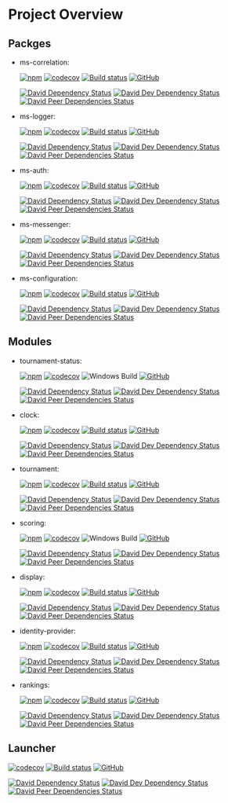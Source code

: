 # Project Overview
## Packges
- ms-correlation:

  [![npm](https://img.shields.io/npm/v/@first-lego-league/ms-correlation.svg)](https://www.npmjs.com/package/@first-lego-league/ms-correlation)
  [![codecov](https://codecov.io/gh/FirstLegoLeague/ms-correlation/branch/master/graph/badge.svg)](https://codecov.io/gh/FirstLegoLeague/ms-correlation)
  [![Build status](https://ci.appveyor.com/api/projects/status/65scfycp2uyg83ri/branch/master?svg=true)](https://ci.appveyor.com/project/2roy999/ms-correlation/branch/master)
  [![GitHub](https://img.shields.io/github/license/FirstLegoLeague/ms-correlation.svg)](https://github.com/FirstLegoLeague/ms-correlation/blob/master/LICENSE)
  
  [![David Dependency Status](https://david-dm.org/FirstLegoLeague/ms-correlation.svg)](https://david-dm.org/FirstLegoLeague/ms-correlation)
  [![David Dev Dependency Status](https://david-dm.org/FirstLegoLeague/ms-correlation/dev-status.svg)](https://david-dm.org/FirstLegoLeague/ms-correlation#info=devDependencies)
  [![David Peer Dependencies Status](https://david-dm.org/FirstLegoLeague/ms-correlation/peer-status.svg)](https://david-dm.org/FirstLegoLeague/ms-correlation?type=peer)
  
  
- ms-logger:

  [![npm](https://img.shields.io/npm/v/@first-lego-league/ms-logger.svg)](https://www.npmjs.com/package/@first-lego-league/ms-logger)
  [![codecov](https://codecov.io/gh/FirstLegoLeague/ms-logger/branch/master/graph/badge.svg)](https://codecov.io/gh/FirstLegoLeague/ms-logger)
  [![Build status](https://ci.appveyor.com/api/projects/status/p7n0tdhplvxd59rd/branch/master?svg=true)](https://ci.appveyor.com/project/2roy999/ms-logger/branch/master)
  [![GitHub](https://img.shields.io/github/license/FirstLegoLeague/ms-logger.svg)](https://github.com/FirstLegoLeague/ms-logger/blob/master/LICENSE)
  
  [![David Dependency Status](https://david-dm.org/FirstLegoLeague/ms-logger.svg)](https://david-dm.org/FirstLegoLeague/ms-logger)
  [![David Dev Dependency Status](https://david-dm.org/FirstLegoLeague/ms-logger/dev-status.svg)](https://david-dm.org/FirstLegoLeague/ms-logger#info=devDependencies)
  [![David Peer Dependencies Status](https://david-dm.org/FirstLegoLeague/ms-logger/peer-status.svg)](https://david-dm.org/FirstLegoLeague/ms-logger?type=peer)

  
- ms-auth:

  [![npm](https://img.shields.io/npm/v/@first-lego-league/ms-auth.svg)](https://www.npmjs.com/package/@first-lego-league/ms-auth)
  [![codecov](https://codecov.io/gh/FirstLegoLeague/ms-auth/branch/master/graph/badge.svg)](https://codecov.io/gh/FirstLegoLeague/ms-auth)
  [![Build status](https://ci.appveyor.com/api/projects/status/hppjrcyredan0xpd/branch/master?svg=true)](https://ci.appveyor.com/project/2roy999/ms-auth/branch/master)
  [![GitHub](https://img.shields.io/github/license/FirstLegoLeague/ms-auth.svg)](https://github.com/FirstLegoLeague/ms-auth/blob/master/LICENSE)
  
  [![David Dependency Status](https://david-dm.org/FirstLegoLeague/ms-auth.svg)](https://david-dm.org/FirstLegoLeague/ms-auth)
  [![David Dev Dependency Status](https://david-dm.org/FirstLegoLeague/ms-auth/dev-status.svg)](https://david-dm.org/FirstLegoLeague/ms-auth#info=devDependencies)
  [![David Peer Dependencies Status](https://david-dm.org/FirstLegoLeague/ms-auth/peer-status.svg)](https://david-dm.org/FirstLegoLeague/ms-auth?type=peer)
  
  
- ms-messenger:

  [![npm](https://img.shields.io/npm/v/@first-lego-league/ms-messenger.svg)](https://www.npmjs.com/package/@first-lego-league/ms-messenger)
  [![codecov](https://codecov.io/gh/FirstLegoLeague/ms-messenger/branch/master/graph/badge.svg)](https://codecov.io/gh/FirstLegoLeague/ms-messenger)
  [![Build status](https://ci.appveyor.com/api/projects/status/0ya8dl62755nn01g/branch/master?svg=true)](https://ci.appveyor.com/project/2roy999/ms-messenger/branch/master)
  [![GitHub](https://img.shields.io/github/license/FirstLegoLeague/ms-messenger.svg)](https://github.com/FirstLegoLeague/ms-messenger/blob/master/LICENSE)
  
  [![David Dependency Status](https://david-dm.org/FirstLegoLeague/ms-messenger.svg)](https://david-dm.org/FirstLegoLeague/ms-messenger)
  [![David Dev Dependency Status](https://david-dm.org/FirstLegoLeague/ms-messenger/dev-status.svg)](https://david-dm.org/FirstLegoLeague/ms-messenger#info=devDependencies)
  [![David Peer Dependencies Status](https://david-dm.org/FirstLegoLeague/ms-messenger/peer-status.svg)](https://david-dm.org/FirstLegoLeague/ms-messenger?type=peer)
  

- ms-configuration:

  [![npm](https://img.shields.io/npm/v/@first-lego-league/ms-configuration.svg)](https://www.npmjs.com/package/@first-lego-league/ms-configuration)
  [![codecov](https://codecov.io/gh/FirstLegoLeague/ms-configuration/branch/master/graph/badge.svg)](https://codecov.io/gh/FirstLegoLeague/ms-configuration)
  [![Build status](https://ci.appveyor.com/api/projects/status/ec89gr4r94v7haxt/branch/master?svg=true)](https://ci.appveyor.com/project/2roy999/ms-configuration/branch/master)
  [![GitHub](https://img.shields.io/github/license/FirstLegoLeague/ms-configuration.svg)](https://github.com/FirstLegoLeague/ms-configuration/blob/master/LICENSE)
  
  [![David Dependency Status](https://david-dm.org/FirstLegoLeague/ms-configuration.svg)](https://david-dm.org/FirstLegoLeague/ms-configuration)
  [![David Dev Dependency Status](https://david-dm.org/FirstLegoLeague/ms-configuration/dev-status.svg)](https://david-dm.org/FirstLegoLeague/ms-configuration#info=devDependencies)
  [![David Peer Dependencies Status](https://david-dm.org/FirstLegoLeague/ms-configuration/peer-status.svg)](https://david-dm.org/FirstLegoLeague/ms-configuration?type=peer)


## Modules

- tournament-status:
  
  [![npm](https://img.shields.io/npm/v/@first-lego-league/tournament-status.svg)](https://www.npmjs.com/package/@first-lego-league/tournament-status)
  [![codecov](https://codecov.io/gh/FirstLegoLeague/tournament-status/branch/master/graph/badge.svg)](https://codecov.io/gh/FirstLegoLeague/tournament-status)
  ![Windows Build](https://img.shields.io/static/v1.svg?label=build&message=missing&color=red&logo=windows&logoColor=9cf)
  [![GitHub](https://img.shields.io/github/license/FirstLegoLeague/tournament-status.svg)](https://github.com/FirstLegoLeague/tournament-status/blob/master/LICENSE)
  
  [![David Dependency Status](https://david-dm.org/FirstLegoLeague/tournament-status.svg)](https://david-dm.org/FirstLegoLeague/tournament-status)
  [![David Dev Dependency Status](https://david-dm.org/FirstLegoLeague/tournament-status/dev-status.svg)](https://david-dm.org/FirstLegoLeague/tournament-status#info=devDependencies)
  [![David Peer Dependencies Status](https://david-dm.org/FirstLegoLeague/tournament-status/peer-status.svg)](https://david-dm.org/FirstLegoLeague/tournament-status?type=peer)


- clock:

  [![npm](https://img.shields.io/npm/v/@first-lego-league/clock.svg)](https://www.npmjs.com/package/@first-lego-league/clock)
  [![codecov](https://codecov.io/gh/FirstLegoLeague/clock/branch/master/graph/badge.svg)](https://codecov.io/gh/FirstLegoLeague/clock)
  [![Build status](https://ci.appveyor.com/api/projects/status/yvxmdp73an9sl6gc/branch/master?svg=true)](https://ci.appveyor.com/project/2roy999/clock/branch/master)
  [![GitHub](https://img.shields.io/github/license/FirstLegoLeague/clock.svg)](https://github.com/FirstLegoLeague/clock/blob/master/LICENSE)
  
  [![David Dependency Status](https://david-dm.org/FirstLegoLeague/clock.svg)](https://david-dm.org/FirstLegoLeague/clock)
  [![David Dev Dependency Status](https://david-dm.org/FirstLegoLeague/clock/dev-status.svg)](https://david-dm.org/FirstLegoLeague/clock#info=devDependencies)
  [![David Peer Dependencies Status](https://david-dm.org/FirstLegoLeague/clock/peer-status.svg)](https://david-dm.org/FirstLegoLeague/clock?type=peer)
  
  
- tournament:

  [![npm](https://img.shields.io/npm/v/@first-lego-league/tournament.svg)](https://www.npmjs.com/package/@first-lego-league/tournament)
  [![codecov](https://codecov.io/gh/FirstLegoLeague/tournament/branch/master/graph/badge.svg)](https://codecov.io/gh/FirstLegoLeague/tournament)
  [![Build status](https://ci.appveyor.com/api/projects/status/5bpjj78yjb5xcab9/branch/master?svg=true)](https://ci.appveyor.com/project/2roy999/tournament/branch/master)
  [![GitHub](https://img.shields.io/github/license/FirstLegoLeague/tournament.svg)](https://github.com/FirstLegoLeague/tournament/blob/master/LICENSE)
  
  [![David Dependency Status](https://david-dm.org/FirstLegoLeague/tournament.svg)](https://david-dm.org/FirstLegoLeague/tournament)
  [![David Dev Dependency Status](https://david-dm.org/FirstLegoLeague/tournament/dev-status.svg)](https://david-dm.org/FirstLegoLeague/tournament#info=devDependencies)
  [![David Peer Dependencies Status](https://david-dm.org/FirstLegoLeague/tournament/peer-status.svg)](https://david-dm.org/FirstLegoLeague/tournament?type=peer)


- scoring:

  [![npm](https://img.shields.io/npm/v/@first-lego-league/scoring.svg)](https://www.npmjs.com/package/@first-lego-league/scoring)
  [![codecov](https://codecov.io/gh/FirstLegoLeague/scoring/branch/master/graph/badge.svg)](https://codecov.io/gh/FirstLegoLeague/scoring)
  ![Windows Build](https://img.shields.io/static/v1.svg?label=build&message=missing&color=red&logo=windows&logoColor=9cf)
  [![GitHub](https://img.shields.io/github/license/FirstLegoLeague/scoring.svg)](https://github.com/FirstLegoLeague/scoring/blob/master/LICENSE)
  
  [![David Dependency Status](https://david-dm.org/FirstLegoLeague/scoring.svg)](https://david-dm.org/FirstLegoLeague/scoring)
  [![David Dev Dependency Status](https://david-dm.org/FirstLegoLeague/scoring/dev-status.svg)](https://david-dm.org/FirstLegoLeague/scoring#info=devDependencies)
  [![David Peer Dependencies Status](https://david-dm.org/FirstLegoLeague/scoring/peer-status.svg)](https://david-dm.org/FirstLegoLeague/scoring?type=peer)


- display:
  
  [![npm](https://img.shields.io/npm/v/@first-lego-league/display.svg)](https://www.npmjs.com/package/@first-lego-league/display)
  [![codecov](https://codecov.io/gh/FirstLegoLeague/display/branch/master/graph/badge.svg)](https://codecov.io/gh/FirstLegoLeague/display)
  [![Build status](https://ci.appveyor.com/api/projects/status/v9xtgqqxdxaam0au/branch/master?svg=true)](https://ci.appveyor.com/project/2roy999/display/branch/master)
  [![GitHub](https://img.shields.io/github/license/FirstLegoLeague/display.svg)](https://github.com/FirstLegoLeague/display/blob/master/LICENSE)
  
  [![David Dependency Status](https://david-dm.org/FirstLegoLeague/display.svg)](https://david-dm.org/FirstLegoLeague/display)
  [![David Dev Dependency Status](https://david-dm.org/FirstLegoLeague/display/dev-status.svg)](https://david-dm.org/FirstLegoLeague/display#info=devDependencies)
  [![David Peer Dependencies Status](https://david-dm.org/FirstLegoLeague/display/peer-status.svg)](https://david-dm.org/FirstLegoLeague/display?type=peer)
  

- identity-provider:

  [![npm](https://img.shields.io/npm/v/@first-lego-league/idp.svg)](https://www.npmjs.com/package/@first-lego-league/idp)
  [![codecov](https://codecov.io/gh/FirstLegoLeague/identity-provider/branch/master/graph/badge.svg)](https://codecov.io/gh/FirstLegoLeague/identity-provider)
  [![Build status](https://ci.appveyor.com/api/projects/status/qnt44wgdsq156p14/branch/master?svg=true)](https://ci.appveyor.com/project/2roy999/identity-provider/branch/master)
  [![GitHub](https://img.shields.io/github/license/FirstLegoLeague/identity-provider.svg)](https://github.com/FirstLegoLeague/identity-provider/blob/master/LICENSE)
  
  [![David Dependency Status](https://david-dm.org/FirstLegoLeague/identity-provider.svg)](https://david-dm.org/FirstLegoLeague/identity-provider)
  [![David Dev Dependency Status](https://david-dm.org/FirstLegoLeague/identity-provider/dev-status.svg)](https://david-dm.org/FirstLegoLeague/identity-provider#info=devDependencies)
  [![David Peer Dependencies Status](https://david-dm.org/FirstLegoLeague/identity-provider/peer-status.svg)](https://david-dm.org/FirstLegoLeague/identity-provider?type=peer)


- rankings:
    
  [![npm](https://img.shields.io/npm/v/@first-lego-league/rankings.svg)](https://www.npmjs.com/package/@first-lego-league/rankings)
  [![codecov](https://codecov.io/gh/FirstLegoLeague/rankings/branch/master/graph/badge.svg)](https://codecov.io/gh/FirstLegoLeague/rankings)
  [![Build status](https://ci.appveyor.com/api/projects/status/k4krkeis8vkl7w2u/branch/master?svg=true)](https://ci.appveyor.com/project/2roy999/rankings/branch/master)
  [![GitHub](https://img.shields.io/github/license/FirstLegoLeague/rankings.svg)](https://github.com/FirstLegoLeague/rankings/blob/master/LICENSE)
  
  [![David Dependency Status](https://david-dm.org/FirstLegoLeague/rankings.svg)](https://david-dm.org/FirstLegoLeague/rankings)
  [![David Dev Dependency Status](https://david-dm.org/FirstLegoLeague/rankings/dev-status.svg)](https://david-dm.org/FirstLegoLeague/rankings#info=devDependencies)
  [![David Peer Dependencies Status](https://david-dm.org/FirstLegoLeague/rankings/peer-status.svg)](https://david-dm.org/FirstLegoLeague/rankings?type=peer)


## Launcher

[![codecov](https://codecov.io/gh/FirstLegoLeague/launcher/branch/master/graph/badge.svg)](https://codecov.io/gh/FirstLegoLeague/launcher)
[![Build status](https://ci.appveyor.com/api/projects/status/0y2bsm8ku11q6vyt/branch/master?svg=true)](https://ci.appveyor.com/project/2roy999/launcher-8a1fe/branch/master)
[![GitHub](https://img.shields.io/github/license/FirstLegoLeague/launcher.svg)](https://github.com/FirstLegoLeague/launcher/blob/master/LICENSE)

[![David Dependency Status](https://david-dm.org/FirstLegoLeague/launcher.svg)](https://david-dm.org/FirstLegoLeague/launcher)
[![David Dev Dependency Status](https://david-dm.org/FirstLegoLeague/launcher/dev-status.svg)](https://david-dm.org/FirstLegoLeague/launcher#info=devDependencies)
[![David Peer Dependencies Status](https://david-dm.org/FirstLegoLeague/launcher/peer-status.svg)](https://david-dm.org/FirstLegoLeague/launcher?type=peer)
